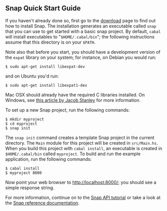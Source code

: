 ## Snap Quick Start Guide

If you haven't already done so, first go to the [download](/download) page to
find out how to install Snap.  The installation generates an executable called
`snap` that you can use to get started with a basic snap project. By default,
`cabal` will install executables to "`$HOME/.cabal/bin`"; the following
instructions assume that this directory is on your `$PATH`.

Note also that before you start, you should have a development version of the
`expat` library on your system; for instance, on Debian you would run:

~~~~~~ {.shell}
$ sudo apt-get install libexpat-dev
~~~~~~

and on Ubuntu you'd run:

~~~~~~ {.shell}
$ sudo apt-get install libexpat1-dev
~~~~~~

Mac OSX should already have the required C libraries installed. On Windows, see
[this article by Jacob
Stanley](http://jystic.com/2010/10/07/installing-heist-and-hexpat-on-windows/)
for more information.

To set up a new Snap project, run the following commands:

~~~~~~ {.shell}
$ mkdir myproject
$ cd myproject
$ snap init
~~~~~~

The `snap init` command creates a template Snap project in the current
directory. The `Main` module for this project will be created in `src/Main.hs`.
When you build this project with `cabal install`, an executable is created in
`$HOME/.cabal/bin` called `myproject`.  To build and run the example
application, run the following commands:

~~~~~~ {.shell}
$ cabal install
$ myproject 8000
~~~~~~

Now point your web browser to [http://localhost:8000/](http://localhost:8000/);
you should see a simple response string.

For more information, continue on to the [Snap API
tutorial](tutorials/snap-api) or take a look at the [Snap
reference documentation](/docs).


